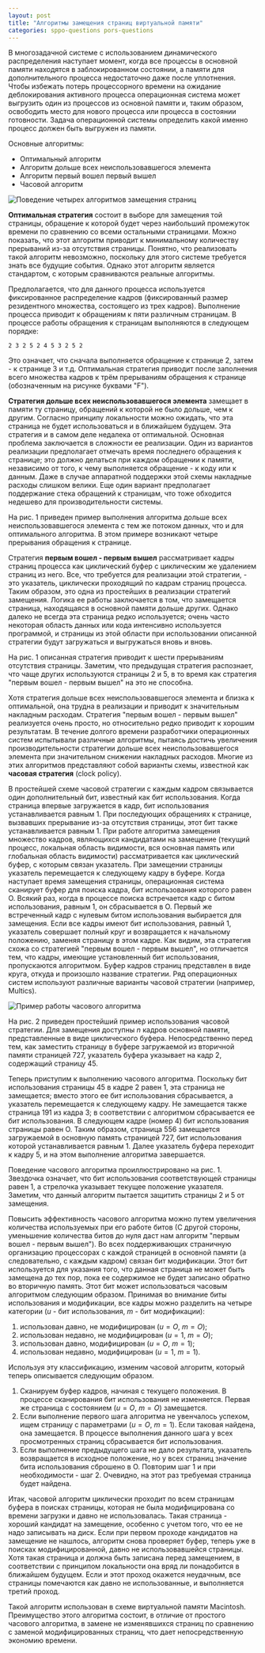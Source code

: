 ```yaml
---
layout: post
title: "Алгоритмы замещения страниц виртуальной памяти"
categories: sppo-questions pors-questions
---
```


[comment]: <> (https://vk.com/doc44301783_566716983?hash=IUuU3Ud0zhZInQ3YyEMVr8u2IxQjbdxeRhzKdFfQ578&dl=zfO6nrlL0lYELe13vXto4dPawq7uLC8GMVZH2nZg7gg)

В многозадачной системе с использованием динамического распределения наступает момент, когда все
процессы в основной памяти находятся в заблокированном состоянии, а памяти для дополнительного
процесса недостаточно даже после уплотнения. Чтобы избежать потерь процессорного времени на
ожидание деблокирования активного процесса операционная система может выгрузить один из процессов
из основной памяти и, таким образом, освободить место для нового процесса или процесса в состоянии
готовности. Задача операционной системы определить какой именно процесс должен быть выгружен из памяти.

Основные алгоритмы:

- Оптимальный алгоритм
- Алгоритм дольше всех неиспользовавшегося элемента
- Алгоритм первый вошел первый вышел
- Часовой алгоритм

![Поведение четырех алгоритмов замещения страниц](/assets/q3-1.png)

**Оптимальная стратегия** состоит в выборе для замещения той страницы, обращение к которой
будет через наибольший промежуток времени по сравнению со всеми остальными страницами.
Можно показать, что этот алгоритм приводит к минимальному количеству прерываний из-за
отсутствия страницы. Понятно, что реализовать такой алгоритм невозможно, поскольку для
этого системе требуется знать все будущие события. Однако этот алгоритм является стандартом,
с которым сравниваются реальные алгоритмы.

Предполагается, что для данного процесса используется фиксированное распределение кадров
(фиксированный размер резидентного множества, состоящего из трех кадров). Выполнение
процесса приводит к обращениям к пяти различным страницам. В процессе работы обращения
к страницам выполняются в следующем порядке:

    2 3 2 5 2 4 5 3 2 5 2

Это означает, что сначала выполняется обращение к странице 2, затем - к странице 3 и т.д.
Оптимальная стратегия приводит после заполнения всего множества кадров к трём прерываниям
обращения к странице (обозначенным на рисунке буквами "F").

**Стратегия дольше всех неиспользовавшегося элемента** замещает в памяти ту страницу, обращений
к которой не было дольше, чем к другим. Согласно принципу локальности можно ожидать, что
эта страница не будет использоваться и в ближайшем будущем. Эта стратегия и в самом деле
недалека от оптимальной. Основная проблема заключается в сложности ее реализации. Один из
вариантов реализации предполагает отмечать время последнего обращения к странице; это должно
делаться при каждом обращении к памяти, независимо от того, к чему выполняется обращение -
к коду или к данным. Даже в случае аппаратной поддержки этой схемы накладные расходы слишком
велики. Еще один вариант предполагает поддержание стека обращений к страницам, что тоже
обходится недешево для производительности системы.

На рис. 1 приведен пример выполнения алгоритма дольше всех неиспользовавшегося элемента с
тем же потоком данных, что и для оптимального алгоритма. В этом примере возникают четыре
прерывания обращения к странице.

Стратегия **первым вошел - первым вышел** рассматривает кадры страниц процесса как циклический
буфер с циклическим же удалением страниц из него. Все, что требуется для реализации этой
стратегии, - это указатель, циклически проходящий по кадрам страниц процесса. Таким образом,
это одна из простейших в реализации стратегий замещения. Логика ее работы заключается в том,
что замещается страница, находящаяся в основной памяти дольше других. Однако далеко не всегда
эта страница редко используется; очень часто некоторая область данных или кода интенсивно
используется программой, и страницы из этой области при использовании описанной стратегии
будут загружаться и выгружаться вновь и вновь.

На рис. 1 описанная стратегия приводит к шести прерываниям отсутствия страницы. Заметим, что
предыдущая стратегия распознает, что чаще других используются страницы 2 и 5, в то время как
стратегия "первым вошел - первым вышел" на это не способна.

Хотя стратегия дольше всех неиспользовавшегося элемента и близка к оптимальной, она трудна в
реализации и приводит к значительным накладным расходам. Стратегия "первым вошел - первым вышел"
реализуется очень просто, но относительно редко приводит к хорошим результатам. В течение долгого
времени разработчики операционных систем испытывали различные алгоритмы, пытаясь достичь увеличения
производительности стратегии дольше всех неиспользовавшегося элемента при значительном снижении
накладных расходов. Многие из этих алгоритмов представляют собой варианты схемы, известной как
**часовая стратегия** (clock policy).

В простейшей схеме часовой стратегии с каждым кадром связывается один дополнительный бит,
известный как бит использования. Когда страница впервые загружается в кадр, бит использования
устанавливается равным 1. При последующих обращениях к странице, вызвавших прерывание из-за
отсутствия страницы, этот бит также устанавливается равным 1. При работе алгоритма замещения
множество кадров, являющихся кандидатами на замещение (текущий процесс, локальная область
видимости, вся основная память или глобальная область видимости) рассматривается как циклический
буфер, с которым связан указатель. При замещении страницы указатель перемещается к следующему
кадру в буфере. Когда наступает время замещения страницы, операционная система сканирует буфер
для поиска кадра, бит использования которого равен О. Всякий раз, когда в процессе поиска
встречается кадр с битом использования, равным 1, он сбрасывается в О. Первый же встреченный
кадр с нулевым битом использования выбирается для замещения. Если все кадры имеют бит
использования, равный 1, указатель совершает полный круг и возвращается к начальному положению,
заменяя страницу в этом кадре. Как видим, эта стратегия схожа со стратегией "первым вошел -
первым вышел", но отличается тем, что кадры, имеющие установленный бит использования,
пропускаются алгоритмом. Буфер кадров страниц представлен в виде круга, откуда и произошло
название стратегии. Ряд операционных систем используют различные варианты часовой стратегии
(например, Multics).

![Пример работы часового алгоритма](/assets/q3-2.png)

На рис. 2 приведен простейший пример использования часовой стратегии. Для замещения доступны $n$
кадров основной памяти, представленные в виде циклического буфера. Непосредственно перед тем, как
заместить страницу в буфере загружаемой из вторичной памяти страницей 727, указатель буфера указывает
на кадр 2, содержащий страницу 45.

Теперь приступим к выполнению часового алгоритма. Поскольку бит использования страницы 45 в кадре 2
равен 1, эта страница не замещается; вместо этого ее бит использования сбрасывается, а указатель
перемещается к следующему кадру. Не замещается также страница 191 из кадра 3; в соответствии с
алгоритмом сбрасывается ее бит использования. В следующем кадре (номер 4) бит использования
страницы равен О. Таким образом, страница 556 замещается загружаемой в основную память страницей
727, бит использования которой устанавливается равным 1. Далее указатель буфера переходит к кадру 5,
и на этом выполнение алгоритма завершается.

Поведение часового алгоритма проиллюстрировано на рис. 1. Звездочка означает, что бит использования
соответствующей страницы равен 1, а стрелочка указывает текущее положение указателя. Заметим, что
данный алгоритм пытается защитить страницы 2 и 5 от замещения.

Повысить эффективность часового алгоритма можно путем увеличения количества используемых при его
работе битов (С другой стороны, уменьшение количества битов до нуля даст нам алгоритм "первым
вошел - первым вышел"). Во всех поддерживающих страничную организацию процессорах с каждой
страницей в основной памяти (а следовательно, с каждым кадром) связан бит модификации. Этот
бит используется для указания того, что данная страница не может быть замещена до тех пор, пока
ее содержимое не будет записано обратно во вторичную память. Этот бит может использоваться
часовым алгоритмом следующим образом. Принимая во внимание биты использования и модификации,
все кадры можно разделить на четыре категории ($u$ - бит использования, $m$ - бит модификации):

1. использован давно, не модифицирован ($u = О$, $m = О$);
2. использован недавно, не модифицирован ($u = 1$, $m = О$);
3. использован давно, модифицирован ($u = О$, $m = 1$);
4. использован недавно, модифицирован ($u= 1$, $m = 1$).

Используя эту классификацию, изменим часовой алгоритм, который теперь описывается следующим образом.

1. Сканируем буфер кадров, начиная с текущего положения. В процессе сканирования бит использования
   не изменяется. Первая же страница с состоянием ($u = О$, $m = О$) замещается.
2. Если выполнение первого шага алгоритма не увенчалось успехом, ищем страницу с параметрами
   ($u = О$, $m = 1$). Если таковая найдена, она замещается. В процессе выполнения данного шага
   у всех просмотренных страниц сбрасывается бит использования.
3. Если выполнение предыдущего шага не дало результата, указатель возвращается в исходное положение,
   но у всех страниц значение бита использования сброшено в О. Повторим шаг 1 и при необходимости -
   шаг 2. Очевидно, на этот раз требуемая страница будет найдена.

Итак, часовой алгоритм циклически проходит по всем страницам буфера в поисках страницы, которая не
была модифицирована со времени загрузки и давно не использовалась. Такая страница - хороший кандидат
на замещение, особенно с учетом того, что ее не надо записывать на диск. Если при первом проходе
кандидатов на замещение не нашлось, алгоритм снова проверяет буфер, теперь уже в поисках
модифицированной, давно не использовавшейся страницы. Хотя такая страница и должна быть записана
перед замещением, в соответствии с принципом локальности она вряд ли понадобится в ближайшем будущем.
Если и этот проход окажется неудачным, все страницы помечаются как давно не использованные, и
выполняется третий проход.

Такой алгоритм использован в схеме виртуальной памяти Macintosh. Преимущество этого алгоритма состоит,
в отличие от простого часового алгоритма, в замене не изменявшихся страниц по сравнению с заменой
модифицированных страниц, что дает непосредственную экономию времени.
